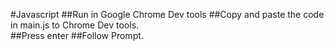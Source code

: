 #Javascript 
##Run in Google Chrome Dev tools
##Copy and paste the code in main.js to Chrome Dev tools.  
##Press enter
##Follow Prompt.